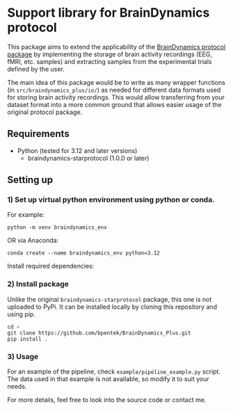 # Support library for BrainDynamics protocol

This package aims to extend the applicability of the [BrainDynamics protocol package](https://github.com/vlewir/BrainDynamics_STARProtocols) by implementing the storage of brain activity recordings (EEG, fMRI, etc. samples) and extracting samples from the experimental trials defined by the user.

The main idea of this package would be to write as many wrapper functions (in `src/braindynamics_plus/io/`) as needed for different data formats used for storing brain activity recordings. This would allow 
transferring from your dataset format into a more common ground that allows easier usage of the original protocol package.

## Requirements

- Python (tested for 3.12 and later versions)
    - braindynamics-starprotocol (1.0.0 or later)

## Setting up

### 1) Set up virtual python environment using python or conda.

For example:

```
python -m venv braindynamics_env
```

OR via Anaconda:

```
conda create --name braindynamics_env python=3.12
```

Install required dependencies:

### 2) Install package

Unlike the original `braindynamics-starprotocol` package, this one is not uploaded to PyPi. It can be installed locally by cloning this repository and using pip.

```
cd ~
git clone https://github.com/bpentek/BrainDynamics_Plus.git
pip install .
```

### 3) Usage

For an example of the pipeline, check `example/pipeline_example.py` script. The data used in that example is not available, so modify it to suit your needs.

For more details, feel free to look into the source code or contact me.
